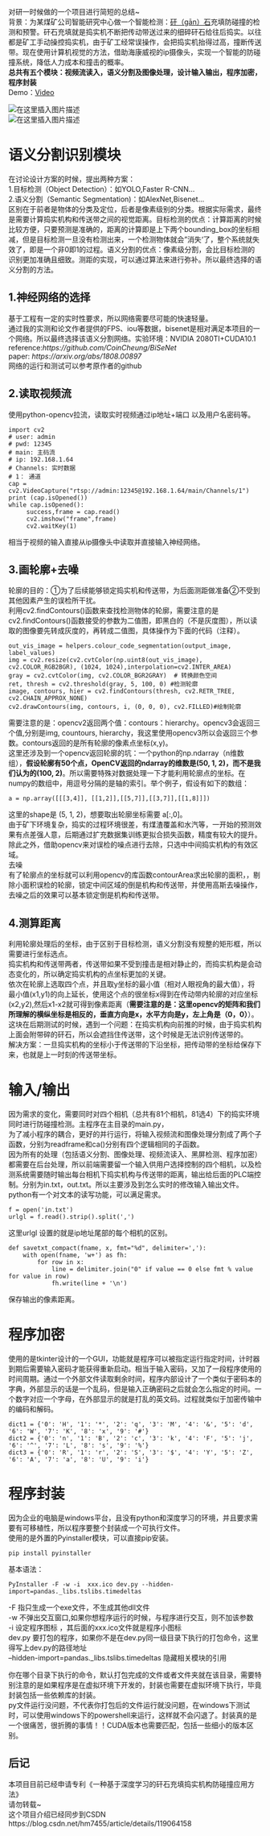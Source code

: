 <!DOCTYPE html>
<html>

<body class="stackedit">
  <div class="stackedit__html"><p>对研一时候做的一个项目进行简短的总结~<br>
背景：为某煤矿公司智能研究中心做一个智能检测：<a href="https://baike.baidu.com/item/%E7%9F%B8%E7%9F%B3/2192577?fr=aladdin">矸（gān）石</a>充填防碰撞的检测和预警。矸石充填就是捣实机不断把传动带送过来的细碎矸石给往后捣实。以往都是矿工手动操控捣实机，由于矿工经常误操作，会把捣实机抬得过高，撞断传送带。现在使用计算机视觉的方法，借助海康威视的ip摄像头，实现一个智能的防碰撞系统，降低人力成本和撞击的概率。<br>
<strong>总共有五个模块：视频流读入，语义分割及图像处理，设计输入输出，程序加密，程序封装</strong><br>
Demo：<a href="https://www.bilibili.com/video/BV1z44y1B7RH/">Video</a></p>
<p><img src="https://img-blog.csdnimg.cn/7d9d4644b8964db9985735df75f9da0a.png?x-oss-process=image/watermark,type_ZmFuZ3poZW5naGVpdGk,shadow_10,text_aHR0cHM6Ly9ibG9nLmNzZG4ubmV0L2htNzQ1NQ==,size_16,color_FFFFFF,t_70#pic_center" alt="在这里插入图片描述"><br>
<img src="https://img-blog.csdnimg.cn/b1933a0e77134887a75ddbda790b43d1.png?x-oss-process=image/watermark,type_ZmFuZ3poZW5naGVpdGk,shadow_10,text_aHR0cHM6Ly9ibG9nLmNzZG4ubmV0L2htNzQ1NQ==,size_16,color_FFFFFF,t_70#pic_center" alt="在这里插入图片描述"></p>
<h1><a id="_8"></a>语义分割识别模块</h1>
<p>在讨论设计方案的时候，提出两种方案：<br>
1.目标检测（Object Detection）：如YOLO,Faster R-CNN…<br>
2.语义分割（Semantic Segmentation)：如AlexNet,Bisenet…<br>
区别在于前者是物体的分类及定位，后者是像素级别的分类。根据实际需求，最终是需要计算捣实机构和传送带之间的视觉距离。目标检测的优点：计算距离的时候比较方便，只要预测是准确的，距离的计算即是上下两个bounding_box的坐标相减，但是目标检测一旦没有检测出来，一个检测物体就会”消失‘了，整个系统就失效了，即是一个非0即1的过程。语义分割的优点：像素级分割，会比目标检测的识别更加准确且细致。测距的实现，可以通过算法来进行弥补。所以最终选择的语义分割的方法。</p>
<h2><a id="1_14"></a>1.神经网络的选择</h2>
<p>基于工程有一定的实时性要求，所以网络需要尽可能的快速轻量。<br>
通过我的实测和论文作者提供的FPS、iou等数据，bisenet是相对满足本项目的一个网络。所以最终选择该语义分割网络。实验环境：NVIDIA 2080TI+CUDA10.1<br>
reference:<em>https://github.com/CoinCheung/BiSeNet</em><br>
paper: <em>https://arxiv.org/abs/1808.00897</em><br>
网络的运行和测试可以参考原作者的github</p>
<h2><a id="2_20"></a>2.读取视频流</h2>
<p>使用python-opencv拉流，读取实时视频通过ip地址+端口 以及用户名密码等。</p>
<pre><code class="prism language-python"><span class="token keyword">import</span> cv2
<span class="token comment"># user: admin</span>
<span class="token comment"># pwd: 12345</span>
<span class="token comment"># main: 主码流</span>
<span class="token comment"># ip: 192.168.1.64</span>
<span class="token comment"># Channels: 实时数据</span>
<span class="token comment"># 1： 通道</span>
cap <span class="token operator">=</span> cv2<span class="token punctuation">.</span>VideoCapture<span class="token punctuation">(</span><span class="token string">"rtsp://admin:12345@192.168.1.64/main/Channels/1"</span><span class="token punctuation">)</span>
<span class="token keyword">print</span> <span class="token punctuation">(</span>cap<span class="token punctuation">.</span>isOpened<span class="token punctuation">(</span><span class="token punctuation">)</span><span class="token punctuation">)</span>
<span class="token keyword">while</span> cap<span class="token punctuation">.</span>isOpened<span class="token punctuation">(</span><span class="token punctuation">)</span><span class="token punctuation">:</span>
	 success<span class="token punctuation">,</span>frame <span class="token operator">=</span> cap<span class="token punctuation">.</span>read<span class="token punctuation">(</span><span class="token punctuation">)</span>
	 cv2<span class="token punctuation">.</span>imshow<span class="token punctuation">(</span><span class="token string">"frame"</span><span class="token punctuation">,</span>frame<span class="token punctuation">)</span>
	 cv2<span class="token punctuation">.</span>waitKey<span class="token punctuation">(</span><span class="token number">1</span><span class="token punctuation">)</span>
</code></pre>
<p>相当于视频的输入直接从ip摄像头中读取并直接输入神经网络。</p>
<h2><a id="3_40"></a>3.画轮廓+去噪</h2>
<p>轮廓的目的：①为了后续能够锁定捣实机和传送带，为后面测距做准备②不受到其他因素产生的误检所干扰。<br>
利用cv2.findContours()函数来查找检测物体的轮廓，需要注意的是cv2.findContours()函数接受的参数为二值图，即黑白的（不是灰度图），所以读取的图像要先转成灰度的，再转成二值图，具体操作为下面的代码（注释）。</p>
<pre><code class="prism language-python">out_vis_image <span class="token operator">=</span> helpers<span class="token punctuation">.</span>colour_code_segmentation<span class="token punctuation">(</span>output_image<span class="token punctuation">,</span> label_values<span class="token punctuation">)</span>
img <span class="token operator">=</span> cv2<span class="token punctuation">.</span>resize<span class="token punctuation">(</span>cv2<span class="token punctuation">.</span>cvtColor<span class="token punctuation">(</span>np<span class="token punctuation">.</span>uint8<span class="token punctuation">(</span>out_vis_image<span class="token punctuation">)</span><span class="token punctuation">,</span> cv2<span class="token punctuation">.</span>COLOR_RGB2BGR<span class="token punctuation">)</span><span class="token punctuation">,</span> <span class="token punctuation">(</span><span class="token number">1024</span><span class="token punctuation">,</span> <span class="token number">1024</span><span class="token punctuation">)</span><span class="token punctuation">,</span>interpolation<span class="token operator">=</span>cv2<span class="token punctuation">.</span>INTER_AREA<span class="token punctuation">)</span>
gray <span class="token operator">=</span> cv2<span class="token punctuation">.</span>cvtColor<span class="token punctuation">(</span>img<span class="token punctuation">,</span> cv2<span class="token punctuation">.</span>COLOR_BGR2GRAY<span class="token punctuation">)</span>  <span class="token comment"># 转换颜色空间</span>
ret<span class="token punctuation">,</span> thresh <span class="token operator">=</span> cv2<span class="token punctuation">.</span>threshold<span class="token punctuation">(</span>gray<span class="token punctuation">,</span> <span class="token number">5</span><span class="token punctuation">,</span> <span class="token number">100</span><span class="token punctuation">,</span> <span class="token number">0</span><span class="token punctuation">)</span> <span class="token comment">#检测轮廓</span>
image<span class="token punctuation">,</span> contours<span class="token punctuation">,</span> hier <span class="token operator">=</span> cv2<span class="token punctuation">.</span>findContours<span class="token punctuation">(</span>thresh<span class="token punctuation">,</span> cv2<span class="token punctuation">.</span>RETR_TREE<span class="token punctuation">,</span> cv2<span class="token punctuation">.</span>CHAIN_APPROX_NONE<span class="token punctuation">)</span>
cv2<span class="token punctuation">.</span>drawContours<span class="token punctuation">(</span>img<span class="token punctuation">,</span> contours<span class="token punctuation">,</span> i<span class="token punctuation">,</span> <span class="token punctuation">(</span><span class="token number">0</span><span class="token punctuation">,</span> <span class="token number">0</span><span class="token punctuation">,</span> <span class="token number">0</span><span class="token punctuation">)</span><span class="token punctuation">,</span> cv2<span class="token punctuation">.</span>FILLED<span class="token punctuation">)</span><span class="token comment">#绘制轮廓</span>
</code></pre>
<p>需要注意的是：opencv2返回两个值：contours：hierarchy。opencv3会返回三个值,分别是img, countours, hierarchy，我这里使用opencv3所以会返回三个参数。contours返回的是所有轮廓的像素点坐标(x,y)。<br>
这里还涉及到一个opencv返回轮廓的坑：一个python的np.ndarray（n维数组），<strong>假设轮廓有50个点，OpenCV返回的ndarray的维数是(50, 1, 2)，而不是我们认为的(100, 2)</strong>。所以需要特殊对数据处理一下才能利用轮廓点的坐标。在numpy的数组中，用逗号分隔的是轴的索引。举个例子，假设有如下的数组：</p>
<pre><code class="prism language-python">a <span class="token operator">=</span> np<span class="token punctuation">.</span>array<span class="token punctuation">(</span><span class="token punctuation">[</span><span class="token punctuation">[</span><span class="token punctuation">[</span><span class="token number">3</span><span class="token punctuation">,</span><span class="token number">4</span><span class="token punctuation">]</span><span class="token punctuation">]</span><span class="token punctuation">,</span> <span class="token punctuation">[</span><span class="token punctuation">[</span><span class="token number">1</span><span class="token punctuation">,</span><span class="token number">2</span><span class="token punctuation">]</span><span class="token punctuation">]</span><span class="token punctuation">,</span><span class="token punctuation">[</span><span class="token punctuation">[</span><span class="token number">5</span><span class="token punctuation">,</span><span class="token number">7</span><span class="token punctuation">]</span><span class="token punctuation">]</span><span class="token punctuation">,</span><span class="token punctuation">[</span><span class="token punctuation">[</span><span class="token number">3</span><span class="token punctuation">,</span><span class="token number">7</span><span class="token punctuation">]</span><span class="token punctuation">]</span><span class="token punctuation">,</span><span class="token punctuation">[</span><span class="token punctuation">[</span><span class="token number">1</span><span class="token punctuation">,</span><span class="token number">8</span><span class="token punctuation">]</span><span class="token punctuation">]</span><span class="token punctuation">]</span><span class="token punctuation">)</span> 
</code></pre>
<p>这里的shape是 (5, 1, 2)，想要取出轮廓坐标需要 a[:,0]。<br>
由于矿下环境复杂，捣实的过程环境很差，有煤渣覆盖和水汽等，一开始的预测效果有点差强人意，后期通过扩充数据集训练更拟合损失函数，精度有较大的提升。除此之外，借助opencv来对误检的噪点进行去除，只选中中间捣实机构的有效区域。<br>
去噪<br>
有了轮廓点的坐标就可以利用opencv的库函数contourArea求出轮廓的面积，，剔除小面积误检的轮廓，锁定中间区域的倒是机构和传送带，并使用高斯去噪操作，去噪之后的效果可以基本锁定倒是机构和传送带。</p>
<h2><a id="4_62"></a>4.测算距离</h2>
<p>利用轮廓处理后的坐标，由于区别于目标检测，语义分割没有规整的矩形框，所以需要进行坐标选点。<br>
捣实机构和传送带两者，传送带如果不受到撞击是相对静止的，而捣实机构是会动态变化的，所以确定捣实机构的点坐标更加的关键。<br>
依次在轮廓上选取四个点，并且取y坐标的最小值（相对人眼视角的最大值），将最小值(x1,y1)的向上延长，使用这个点的很坐标x得到在传动带内轮廓的对应坐标(x2,y2),然后x1-x2就可得到像素距离（<strong>需要注意的是：这里opencv的矩阵和我们所理解的横纵坐标是相反的，垂直方向是x，水平方向是y，左上角是（0，0）</strong>）。<br>
这块在后期测试的时候，遇到一个问题：在捣实机构向前推的时候，由于捣实机构上面会附带碎的矸石，所以会遮挡住传送带，这个时候是无法识别传送带的。<br>
解决方案：一旦捣实机构的坐标小于传送带的下沿坐标，把传动带的坐标给保存下来，也就是上一时刻的传送带坐标。</p>
<h1><a id="_69"></a>输入/输出</h1>
<p>因为需求的变化，需要同时对四个相机（总共有81个相机，81选4）下的捣实环境同时进行防碰撞检测。主程序在主目录的main.py，<br>
为了减小程序的耦合，更好的并行运行，将输入视频流和图像处理分割成了两个子函数，分别为readframe和ca()分别有四个逻辑相同的子函数。<br>
因为所有的处理（包括语义分割、图像处理、视频流读入、黑屏检测、程序加密）都需要在后台处理，所以前端需要留一个输入供用户选择控制的四个相机，以及检测系统需要随时输出每台相机下捣实机构与传送带的距离，输出给后面的PLC端控制。分别为in.txt，out.txt。所以主要涉及到怎么实时的修改输入输出文件。python有一个对文本的读写功能，可以满足需求。</p>
<pre><code class="prism language-python">f <span class="token operator">=</span> <span class="token builtin">open</span><span class="token punctuation">(</span><span class="token string">'in.txt'</span><span class="token punctuation">)</span>
urlgl <span class="token operator">=</span> f<span class="token punctuation">.</span>read<span class="token punctuation">(</span><span class="token punctuation">)</span><span class="token punctuation">.</span>strip<span class="token punctuation">(</span><span class="token punctuation">)</span><span class="token punctuation">.</span>split<span class="token punctuation">(</span><span class="token string">','</span><span class="token punctuation">)</span>
</code></pre>
<p>这里urlgl 设置的就是ip地址尾部的每个相机的区别。</p>
<pre><code class="prism language-python"><span class="token keyword">def</span> <span class="token function">savetxt_compact</span><span class="token punctuation">(</span>fname<span class="token punctuation">,</span> x<span class="token punctuation">,</span> fmt<span class="token operator">=</span><span class="token string">"%d"</span><span class="token punctuation">,</span> delimiter<span class="token operator">=</span><span class="token string">','</span><span class="token punctuation">)</span><span class="token punctuation">:</span>
    <span class="token keyword">with</span> <span class="token builtin">open</span><span class="token punctuation">(</span>fname<span class="token punctuation">,</span> <span class="token string">'w+'</span><span class="token punctuation">)</span> <span class="token keyword">as</span> fh<span class="token punctuation">:</span>
        <span class="token keyword">for</span> row <span class="token keyword">in</span> x<span class="token punctuation">:</span>
            line <span class="token operator">=</span> delimiter<span class="token punctuation">.</span>join<span class="token punctuation">(</span><span class="token string">"0"</span> <span class="token keyword">if</span> value <span class="token operator">==</span> <span class="token number">0</span> <span class="token keyword">else</span> fmt <span class="token operator">%</span> value <span class="token keyword">for</span> value <span class="token keyword">in</span> row<span class="token punctuation">)</span>
            fh<span class="token punctuation">.</span>write<span class="token punctuation">(</span>line <span class="token operator">+</span> <span class="token string">'\n'</span><span class="token punctuation">)</span>
</code></pre>
<p>保存输出的像素距离。</p>
<h1><a id="_89"></a>程序加密</h1>
<p>使用的是tkinter设计的一个GUI，功能就是程序可以被指定运行指定时间，计时器到期后需要输入密码才能获得重新启动。相当于输入密码，又加了一段程序使用的时间周期。通过一个外部文件读取剩余时间，程序内部设计了一个类似于密码本的字典，外部显示的话是一个乱码，但是输入正确密码之后就会怎么指定的时间。一个数字对应一个字母，在外部显示的就是打乱的英文码。过程就类似于加密传输中的编码和解码。</p>
<pre><code class="prism language-python">dict1 <span class="token operator">=</span> <span class="token punctuation">{</span><span class="token string">'0'</span><span class="token punctuation">:</span> <span class="token string">'H'</span><span class="token punctuation">,</span> <span class="token string">'1'</span><span class="token punctuation">:</span> <span class="token string">'*'</span><span class="token punctuation">,</span> <span class="token string">'2'</span><span class="token punctuation">:</span> <span class="token string">'q'</span><span class="token punctuation">,</span> <span class="token string">'3'</span><span class="token punctuation">:</span> <span class="token string">'M'</span><span class="token punctuation">,</span> <span class="token string">'4'</span><span class="token punctuation">:</span> <span class="token string">'&amp;'</span><span class="token punctuation">,</span> <span class="token string">'5'</span><span class="token punctuation">:</span> <span class="token string">'d'</span><span class="token punctuation">,</span> <span class="token string">'6'</span><span class="token punctuation">:</span> <span class="token string">'W'</span><span class="token punctuation">,</span> <span class="token string">'7'</span><span class="token punctuation">:</span> <span class="token string">'K'</span><span class="token punctuation">,</span> <span class="token string">'8'</span><span class="token punctuation">:</span> <span class="token string">'x'</span><span class="token punctuation">,</span> <span class="token string">'9'</span><span class="token punctuation">:</span> <span class="token string">'#'</span><span class="token punctuation">}</span>
dict2 <span class="token operator">=</span> <span class="token punctuation">{</span><span class="token string">'0'</span><span class="token punctuation">:</span> <span class="token string">'n'</span><span class="token punctuation">,</span> <span class="token string">'1'</span><span class="token punctuation">:</span> <span class="token string">'B'</span><span class="token punctuation">,</span> <span class="token string">'2'</span><span class="token punctuation">:</span> <span class="token string">'c'</span><span class="token punctuation">,</span> <span class="token string">'3'</span><span class="token punctuation">:</span> <span class="token string">'k'</span><span class="token punctuation">,</span> <span class="token string">'4'</span><span class="token punctuation">:</span> <span class="token string">'F'</span><span class="token punctuation">,</span> <span class="token string">'5'</span><span class="token punctuation">:</span> <span class="token string">'j'</span><span class="token punctuation">,</span> <span class="token string">'6'</span><span class="token punctuation">:</span> <span class="token string">'^'</span><span class="token punctuation">,</span> <span class="token string">'7'</span><span class="token punctuation">:</span> <span class="token string">'L'</span><span class="token punctuation">,</span> <span class="token string">'8'</span><span class="token punctuation">:</span> <span class="token string">'s'</span><span class="token punctuation">,</span> <span class="token string">'9'</span><span class="token punctuation">:</span> <span class="token string">'%'</span><span class="token punctuation">}</span>
dict3 <span class="token operator">=</span> <span class="token punctuation">{</span><span class="token string">'0'</span><span class="token punctuation">:</span> <span class="token string">'R'</span><span class="token punctuation">,</span> <span class="token string">'1'</span><span class="token punctuation">:</span> <span class="token string">'r'</span><span class="token punctuation">,</span> <span class="token string">'2'</span><span class="token punctuation">:</span> <span class="token string">'S'</span><span class="token punctuation">,</span> <span class="token string">'3'</span><span class="token punctuation">:</span> <span class="token string">'$'</span><span class="token punctuation">,</span> <span class="token string">'4'</span><span class="token punctuation">:</span> <span class="token string">'Y'</span><span class="token punctuation">,</span> <span class="token string">'5'</span><span class="token punctuation">:</span> <span class="token string">'Z'</span><span class="token punctuation">,</span> <span class="token string">'6'</span><span class="token punctuation">:</span> <span class="token string">'A'</span><span class="token punctuation">,</span> <span class="token string">'7'</span><span class="token punctuation">:</span> <span class="token string">'a'</span><span class="token punctuation">,</span> <span class="token string">'8'</span><span class="token punctuation">:</span> <span class="token string">'U'</span><span class="token punctuation">,</span> <span class="token string">'9'</span><span class="token punctuation">:</span> <span class="token string">'i'</span><span class="token punctuation">}</span>
</code></pre>
<h1><a id="_97"></a>程序封装</h1>
<p>因为企业的电脑是windows平台，且没有python和深度学习的环境，并且要求需要有可移植性，所以程序要整个封装成一个可执行文件。<br>
使用的是外置的Pyinstaller模块，可以直接pip安装。</p>
<pre><code class="prism language-python">pip install pyinstaller
</code></pre>
<p>基本语法：</p>
<pre><code class="prism language-python">PyInstaller <span class="token operator">-</span>F <span class="token operator">-</span>w <span class="token operator">-</span>i  xxx<span class="token punctuation">.</span>ico dev<span class="token punctuation">.</span>py <span class="token operator">-</span><span class="token operator">-</span>hidden<span class="token operator">-</span><span class="token keyword">import</span><span class="token operator">=</span>pandas<span class="token punctuation">.</span>_libs<span class="token punctuation">.</span>tslibs<span class="token punctuation">.</span>timedeltas
</code></pre>
<p>-F 指只生成一个exe文件，不生成其他dll文件<br>
-w 不弹出交互窗口,如果你想程序运行的时候，与程序进行交互，则不加该参数<br>
-i 设定程序图标 ，其后面的xxx.ico文件就是程序小图标<br>
dev.py 要打包的程序，如果你不是在dev.py同一级目录下执行的打包命令，这里得写上dev.py的路径地址<br>
–hidden-import=pandas._libs.tslibs.timedeltas 隐藏相关模块的引用</p>
<p>你在哪个目录下执行的命令，默认打包完成的文件或者文件夹就在该目录，需要特别注意的是如果程序是在虚拟环境下开发的，封装也需要在虚拟环境下执行，毕竟封装包括一些依赖库的封装。<br>
py文件运行没问题，不代表你打包后的文件运行就没问题，在windows下测试时，可以使用windows下的powershell来运行，这样就不会闪退了。封装真的是一个很痛苦，很折腾的事情！！CUDA版本也需要匹配，包括一些细小的版本区别。</p>
<h2><a id="_116"></a>后记</h2>
<p>本项目目前已经申请专利《一种基于深度学习的矸石充填捣实机构防碰撞应用方法》<br>
请勿转载~<br>
这个项目介绍已经同步到CSDN https://blog.csdn.net/hm7455/article/details/119064158</p>
</div>
</body>

</html>
